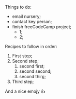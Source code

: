 Things to do:
 * email nursery;
 * contact key person;
 * finish freeCodeCamp project;
   * 1;
   * 2;
 
 Recipes to follow in order:
 
  1. First step;
  2. Second step;
     1. second first;
     2. second second;
     3. second thirg;
  3. Third step;
  
  And a nice emojy :+1:
